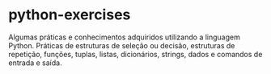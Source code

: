 # python-exercises
Algumas práticas e conhecimentos adquiridos utilizando a linguagem Python. Práticas de  estruturas de seleção ou decisão, estruturas de repetição, funções, tuplas, listas, dicionários, strings, dados e comandos de entrada e saída.
